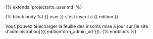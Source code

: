 {% extends 'projects/to_user.md' %}

{% block body %}
{{ user }} s'est inscrit à {{ edition }}.

Vous pouvez télécharger la feuille des inscrits mise à jour sur [le site d'administration]({{ editionform_admin_url }}).
{% endblock %}
